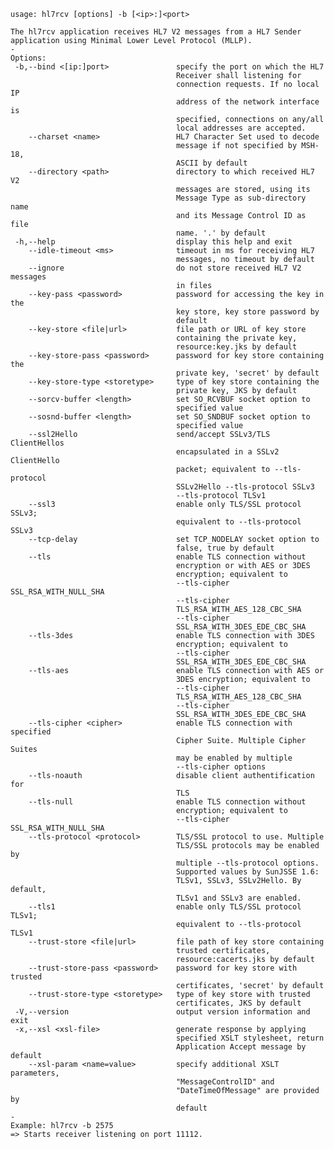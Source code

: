     usage: hl7rcv [options] -b [<ip>:]<port>
    
    The hl7rcv application receives HL7 V2 messages from a HL7 Sender
    application using Minimal Lower Level Protocol (MLLP).
    -
    Options:
     -b,--bind <[ip:]port>               specify the port on which the HL7
                                         Receiver shall listening for
                                         connection requests. If no local IP
                                         address of the network interface is
                                         specified, connections on any/all
                                         local addresses are accepted.
        --charset <name>                 HL7 Character Set used to decode
                                         message if not specified by MSH-18,
                                         ASCII by default
        --directory <path>               directory to which received HL7 V2
                                         messages are stored, using its
                                         Message Type as sub-directory name
                                         and its Message Control ID as file
                                         name. '.' by default
     -h,--help                           display this help and exit
        --idle-timeout <ms>              timeout in ms for receiving HL7
                                         messages, no timeout by default
        --ignore                         do not store received HL7 V2 messages
                                         in files
        --key-pass <password>            password for accessing the key in the
                                         key store, key store password by
                                         default
        --key-store <file|url>           file path or URL of key store
                                         containing the private key,
                                         resource:key.jks by default
        --key-store-pass <password>      password for key store containing the
                                         private key, 'secret' by default
        --key-store-type <storetype>     type of key store containing the
                                         private key, JKS by default
        --sorcv-buffer <length>          set SO_RCVBUF socket option to
                                         specified value
        --sosnd-buffer <length>          set SO_SNDBUF socket option to
                                         specified value
        --ssl2Hello                      send/accept SSLv3/TLS ClientHellos
                                         encapsulated in a SSLv2 ClientHello
                                         packet; equivalent to --tls-protocol
                                         SSLv2Hello --tls-protocol SSLv3
                                         --tls-protocol TLSv1
        --ssl3                           enable only TLS/SSL protocol SSLv3;
                                         equivalent to --tls-protocol SSLv3
        --tcp-delay                      set TCP_NODELAY socket option to
                                         false, true by default
        --tls                            enable TLS connection without
                                         encryption or with AES or 3DES
                                         encryption; equivalent to
                                         --tls-cipher SSL_RSA_WITH_NULL_SHA
                                         --tls-cipher
                                         TLS_RSA_WITH_AES_128_CBC_SHA
                                         --tls-cipher
                                         SSL_RSA_WITH_3DES_EDE_CBC_SHA
        --tls-3des                       enable TLS connection with 3DES
                                         encryption; equivalent to
                                         --tls-cipher
                                         SSL_RSA_WITH_3DES_EDE_CBC_SHA
        --tls-aes                        enable TLS connection with AES or
                                         3DES encryption; equivalent to
                                         --tls-cipher
                                         TLS_RSA_WITH_AES_128_CBC_SHA
                                         --tls-cipher
                                         SSL_RSA_WITH_3DES_EDE_CBC_SHA
        --tls-cipher <cipher>            enable TLS connection with specified
                                         Cipher Suite. Multiple Cipher Suites
                                         may be enabled by multiple
                                         --tls-cipher options
        --tls-noauth                     disable client authentification for
                                         TLS
        --tls-null                       enable TLS connection without
                                         encryption; equivalent to
                                         --tls-cipher SSL_RSA_WITH_NULL_SHA
        --tls-protocol <protocol>        TLS/SSL protocol to use. Multiple
                                         TLS/SSL protocols may be enabled by
                                         multiple --tls-protocol options.
                                         Supported values by SunJSSE 1.6:
                                         TLSv1, SSLv3, SSLv2Hello. By default,
                                         TLSv1 and SSLv3 are enabled.
        --tls1                           enable only TLS/SSL protocol TLSv1;
                                         equivalent to --tls-protocol TLSv1
        --trust-store <file|url>         file path of key store containing
                                         trusted certificates,
                                         resource:cacerts.jks by default
        --trust-store-pass <password>    password for key store with trusted
                                         certificates, 'secret' by default
        --trust-store-type <storetype>   type of key store with trusted
                                         certificates, JKS by default
     -V,--version                        output version information and exit
     -x,--xsl <xsl-file>                 generate response by applying
                                         specified XSLT stylesheet, return
                                         Application Accept message by default
        --xsl-param <name=value>         specify additional XSLT parameters,
                                         "MessageControlID" and
                                         "DateTimeOfMessage" are provided by
                                         default
    -
    Example: hl7rcv -b 2575
    => Starts receiver listening on port 11112.
